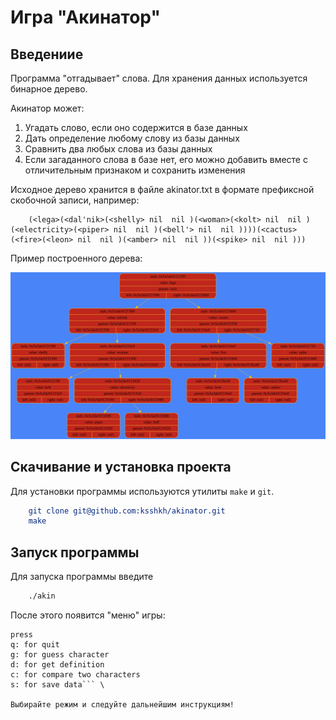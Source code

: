 # Игра "Акинатор"

## Введениие

Программа "отгадывает" слова. Для хранения данных используется бинарное дерево.

Акинатор может:
1. Угадать слово, если оно содержится в базе данных
2. Дать определение любому слову из базы данных
3. Сравнить два любых слова из базы данных
4. Если загаданного слова в базе нет, его можно добавить вместе с отличительным признаком и сохранить изменения

Исходное дерево хранится в файле akinator.txt в формате префиксной скобочной записи, например:

```
    (<lega>(<dal'nik>(<shelly> nil  nil )(<woman>(<kolt> nil  nil )(<electricity>(<piper> nil  nil )(<bell'> nil  nil ))))(<cactus>(<fire>(<leon> nil  nil )(<amber> nil  nil ))(<spike> nil  nil )))
```
Пример построенного дерева:

![overflow](./png_for_readme/tree_image.svg)

## Скачивание и установка проекта

Для установки программы используются утилиты `make` и `git`.

```CMake
    git clone git@github.com:ksshkh/akinator.git
    make
```
## Запуск программы

Для запуска программы введите
```Bash
    ./akin
```
После этого появится "меню" игры:

```hi, let's play the game
press
q: for quit
g: for guess character
d: for get definition
c: for compare two characters
s: for save data``` \

Выбирайте режим и следуйте дальнейшим инструкциям!